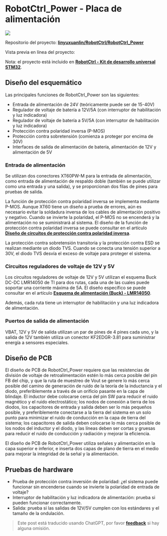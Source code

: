 # RobotCtrl_Power - Placa de alimentación

![](https://img.wiki-power.com/d/wiki-media/img/20220527113517.png)

Repositorio del proyecto: [**linyuxuanlin/RobotCtrl/RobotCtrl_Power**](https://github.com/linyuxuanlin/RobotCtrl/tree/main/RobotCtrl_MultiBoard_Project/RobotCtrl_Power)

Vista previa en línea del proyecto:

<div class="altium-iframe-viewer">
  <div
    class="altium-ecad-viewer"
    data-project-src="https://github.com/linyuxuanlin/RobotCtrl/raw/main/RobotCtrl_MultiBoard_Project/RobotCtrl_Power_V0.3B.zip"
  ></div>
</div>

Nota: el proyecto está incluido en [**RobotCtrl - Kit de desarrollo universal STM32**](https://wiki-power.com/es/RobotCtrl-STM32%E9%80%9A%E7%94%A8%E5%BC%80%E5%8F%91%E5%A5%97%E4%BB%B6).

## Diseño del esquemático

Las principales funciones de RobotCtrl_Power son las siguientes:

- Entrada de alimentación de 24V (teóricamente puede ser de 15-40V)
- Regulador de voltaje de batería a 12V/5A (con interruptor de habilitación y luz indicadora)
- Regulador de voltaje de batería a 5V/5A (con interruptor de habilitación y luz indicadora)
- Protección contra polaridad inversa (P-MOS)
- Protección contra sobretensión (comienza a proteger por encima de 30V)
- Interfaces de salida de alimentación de batería, alimentación de 12V y alimentación de 5V

### Entrada de alimentación

Se utilizan dos conectores XT60PW-M para la entrada de alimentación, como entrada de alimentación de respaldo doble (también se puede utilizar como una entrada y una salida), y se proporcionan dos filas de pines para pruebas de salida.

La función de protección contra polaridad inversa se implementa mediante P-MOS. Aunque XT60 tiene un diseño a prueba de errores, aún es necesario evitar la soldadura inversa de los cables de alimentación positivo y negativo. Cuando se invierte la polaridad, el P-MOS no se encenderá y la alimentación no se suministrará al sistema. El diseño de la función de protección contra polaridad inversa se puede consultar en el artículo [**Diseño de circuitos de protección contra polaridad inversa**](https://wiki-power.com/es/%E9%98%B2%E5%8F%8D%E6%8E%A5%E7%94%B5%E8%B7%AF%E7%9A%84%E8%AE%BE%E8%AE%A1).

La protección contra sobretensión transitoria y la protección contra ESD se realizan mediante un diodo TVS. Cuando se conecta una tensión superior a 30V, el diodo TVS desvía el exceso de voltaje para proteger el sistema.

### Circuitos reguladores de voltaje de 12V y 5V

Los circuitos reguladores de voltaje de 12V y 5V utilizan el esquema Buck DC-DC LMR14050 de TI para dos rutas, cada una de las cuales puede soportar una corriente máxima de 5A. El diseño específico se puede consultar en el artículo [**Esquema de alimentación (Buck) - LMR14050**](https://wiki-power.com/es/%E7%94%B5%E6%BA%90%E6%96%B9%E6%A1%88%EF%BC%88Buck%EF%BC%89-LMR14050).

Además, cada ruta tiene un interruptor de habilitación y una luz indicadora de alimentación.

### Puertos de salida de alimentación

VBAT, 12V y 5V de salida utilizan un par de pines de 4 pines cada uno, y la salida de 12V también utiliza un conector KF2EDGR-3.81 para suministrar energía a sensores especiales.

## Diseño de PCB

El diseño de PCB de RobotCtrl_Power requiere que las resistencias de división de voltaje de retroalimentación estén lo más cerca posible del pin FB del chip, y que la ruta de muestreo de Vout se genere lo más cerca posible del camino de generación de ruido de la teoría de la inductancia y el diodo, preferiblemente a través de un orificio pasante en la capa de blindaje. El inductor debe colocarse cerca del pin SW para reducir el ruido magnético y el ruido electrostático; los nodos de conexión a tierra de los diodos, los capacitores de entrada y salida deben ser lo más pequeños posible, y preferiblemente conectarse a la tierra del sistema en un solo punto para minimizar el ruido de conducción en la capa de tierra del sistema; los capacitores de salida deben colocarse lo más cerca posible de los nodos del inductor y el diodo, y las líneas deben ser cortas y gruesas para reducir el ruido de conducción y radiación y mejorar la eficiencia.

El diseño de PCB de RobotCtrl_Power utiliza señales y alimentación en la capa superior e inferior, e inserta dos capas de plano de tierra en el medio para mejorar la integridad de la señal y la alimentación.

## Pruebas de hardware

- Prueba de protección contra inversión de polaridad: ¿el sistema puede funcionar sin encenderse cuando se invierte la polaridad de entrada de voltaje?
- Interruptor de habilitación y luz indicadora de alimentación: prueba si pueden funcionar correctamente.
- Salida: prueba si las salidas de 12V/5V cumplen con los estándares y el tamaño de la ondulación.

> Este post está traducido usando ChatGPT, por favor [**feedback**](https://github.com/linyuxuanlin/Wiki_MkDocs/issues/new) si hay alguna omisión.
